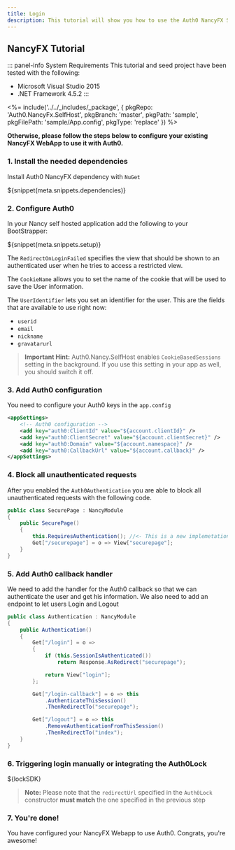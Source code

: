 ```yaml
---
title: Login
description: This tutorial will show you how to use the Auth0 NancyFX SDK to add authentication and authorization to your web app.
---
```


## NancyFX Tutorial

::: panel-info System Requirements
This tutorial and seed project have been tested with the following:
* Microsoft Visual Studio 2015
* .NET Framework 4.5.2
:::

<%= include('../../_includes/_package', {
  pkgRepo: 'Auth0.NancyFx.SelfHost',
  pkgBranch: 'master',
  pkgPath: 'sample',
  pkgFilePath: 'sample/App.config',
  pkgType: 'replace'
}) %>

**Otherwise, please follow the steps below to configure your existing NancyFX WebApp to use it with Auth0.**

### 1. Install the needed dependencies

Install Auth0 NancyFX dependency with `NuGet`

${snippet(meta.snippets.dependencies)}

### 2. Configure Auth0

In your Nancy self hosted application add the following to your BootStrapper:

${snippet(meta.snippets.setup)}

The `RedirectOnLoginFailed` specifies the view that should be shown to an authenticated user when he tries to access a restricted view.

The `CookieName` allows you to set the name of the cookie that will be used to save the User information.

The `UserIdentifier` lets you set an identifier for the user. This are the fields that are available to use right now:

  * `userid`
  * `email`
  * `nickname`
  * `gravatarurl`

> **Important Hint:** Auth0.Nancy.SelfHost enables `CookieBasedSessions` setting in the background. If you use this setting in your app as well, you should switch it off.

### 3. Add Auth0 configuration

You need to configure your Auth0 keys in the `app.config`

```xml
<appSettings>
    <!-- Auth0 configuration -->
    <add key="auth0:ClientId" value="${account.clientId}" />
    <add key="auth0:ClientSecret" value="${account.clientSecret}" />
    <add key="auth0:Domain" value="${account.namespace}" />
    <add key="auth0:CallbackUrl" value="${account.callback}" />
</appSettings>
```

### 4. Block all unauthenticated requests

After you enabled the `Auth0Authentication` you are able to block all unauthenticated requests with the following code.

```cs
public class SecurePage : NancyModule
{
    public SecurePage()
    {
        this.RequiresAuthentication(); //<- This is a new implemetation of default extension
        Get["/securepage"] = o => View["securepage"];
    }
}
```

### 5. Add Auth0 callback handler

We need to add the handler for the Auth0 callback so that we can authenticate the user and get his information. We also need to add an endpoint to let users Login and Logout

```cs
public class Authentication : NancyModule
{
    public Authentication()
    {
        Get["/login"] = o =>
        {
            if (this.SessionIsAuthenticated())
                return Response.AsRedirect("securepage");

            return View["login"];
        };

        Get["/login-callback"] = o => this
            .AuthenticateThisSession()
            .ThenRedirectTo("securepage");

        Get["/logout"] = o => this
            .RemoveAuthenticationFromThisSession()
            .ThenRedirectTo("index");
    }
}
```

### 6. Triggering login manually or integrating the Auth0Lock

${lockSDK}

> **Note:** Please note that the `redirectUrl` specified in the `Auth0Lock` constructor **must match** the one specified in the previous step

### 7. You're done!

You have configured your NancyFX Webapp to use Auth0. Congrats, you're awesome!

